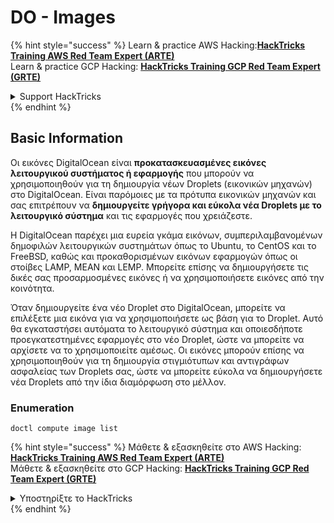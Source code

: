 # DO - Images

{% hint style="success" %}
Learn & practice AWS Hacking:<img src="../../../.gitbook/assets/image (1) (1) (1) (1).png" alt="" data-size="line">[**HackTricks Training AWS Red Team Expert (ARTE)**](https://training.hacktricks.xyz/courses/arte)<img src="../../../.gitbook/assets/image (1) (1) (1) (1).png" alt="" data-size="line">\
Learn & practice GCP Hacking: <img src="../../../.gitbook/assets/image (2) (1).png" alt="" data-size="line">[**HackTricks Training GCP Red Team Expert (GRTE)**<img src="../../../.gitbook/assets/image (2) (1).png" alt="" data-size="line">](https://training.hacktricks.xyz/courses/grte)

<details>

<summary>Support HackTricks</summary>

* Check the [**subscription plans**](https://github.com/sponsors/carlospolop)!
* **Join the** 💬 [**Discord group**](https://discord.gg/hRep4RUj7f) or the [**telegram group**](https://t.me/peass) or **follow** us on **Twitter** 🐦 [**@hacktricks\_live**](https://twitter.com/hacktricks_live)**.**
* **Share hacking tricks by submitting PRs to the** [**HackTricks**](https://github.com/carlospolop/hacktricks) and [**HackTricks Cloud**](https://github.com/carlospolop/hacktricks-cloud) github repos.

</details>
{% endhint %}

## Basic Information

Οι εικόνες DigitalOcean είναι **προκατασκευασμένες εικόνες λειτουργικού συστήματος ή εφαρμογής** που μπορούν να χρησιμοποιηθούν για τη δημιουργία νέων Droplets (εικονικών μηχανών) στο DigitalOcean. Είναι παρόμοιες με τα πρότυπα εικονικών μηχανών και σας επιτρέπουν να **δημιουργείτε γρήγορα και εύκολα νέα Droplets με το λειτουργικό σύστημα** και τις εφαρμογές που χρειάζεστε.

Η DigitalOcean παρέχει μια ευρεία γκάμα εικόνων, συμπεριλαμβανομένων δημοφιλών λειτουργικών συστημάτων όπως το Ubuntu, το CentOS και το FreeBSD, καθώς και προκαθορισμένων εικόνων εφαρμογών όπως οι στοίβες LAMP, MEAN και LEMP. Μπορείτε επίσης να δημιουργήσετε τις δικές σας προσαρμοσμένες εικόνες ή να χρησιμοποιήσετε εικόνες από την κοινότητα.

Όταν δημιουργείτε ένα νέο Droplet στο DigitalOcean, μπορείτε να επιλέξετε μια εικόνα για να χρησιμοποιήσετε ως βάση για το Droplet. Αυτό θα εγκαταστήσει αυτόματα το λειτουργικό σύστημα και οποιεσδήποτε προεγκατεστημένες εφαρμογές στο νέο Droplet, ώστε να μπορείτε να αρχίσετε να το χρησιμοποιείτε αμέσως. Οι εικόνες μπορούν επίσης να χρησιμοποιηθούν για τη δημιουργία στιγμιότυπων και αντιγράφων ασφαλείας των Droplets σας, ώστε να μπορείτε εύκολα να δημιουργήσετε νέα Droplets από την ίδια διαμόρφωση στο μέλλον.

### Enumeration
```
doctl compute image list
```
{% hint style="success" %}
Μάθετε & εξασκηθείτε στο AWS Hacking:<img src="../../../.gitbook/assets/image (1) (1) (1) (1).png" alt="" data-size="line">[**HackTricks Training AWS Red Team Expert (ARTE)**](https://training.hacktricks.xyz/courses/arte)<img src="../../../.gitbook/assets/image (1) (1) (1) (1).png" alt="" data-size="line">\
Μάθετε & εξασκηθείτε στο GCP Hacking: <img src="../../../.gitbook/assets/image (2) (1).png" alt="" data-size="line">[**HackTricks Training GCP Red Team Expert (GRTE)**<img src="../../../.gitbook/assets/image (2) (1).png" alt="" data-size="line">](https://training.hacktricks.xyz/courses/grte)

<details>

<summary>Υποστηρίξτε το HackTricks</summary>

* Ελέγξτε τα [**σχέδια συνδρομής**](https://github.com/sponsors/carlospolop)!
* **Εγγραφείτε στο** 💬 [**Discord group**](https://discord.gg/hRep4RUj7f) ή στο [**telegram group**](https://t.me/peass) ή **ακολουθήστε** μας στο **Twitter** 🐦 [**@hacktricks\_live**](https://twitter.com/hacktricks_live)**.**
* **Μοιραστείτε κόλπα hacking υποβάλλοντας PRs στα** [**HackTricks**](https://github.com/carlospolop/hacktricks) και [**HackTricks Cloud**](https://github.com/carlospolop/hacktricks-cloud) github repos.

</details>
{% endhint %}
